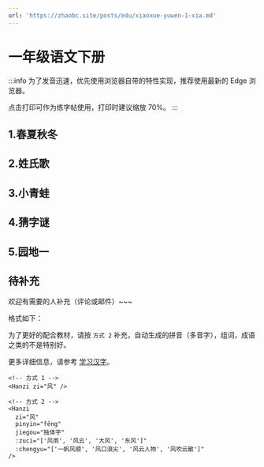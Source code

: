 ```yaml
---
url: 'https://zhaobc.site/posts/edu/xiaoxue-yuwen-1-xia.md'
---
```

# 一年级语文下册

:::info
为了发音迅速，优先使用浏览器自带的特性实现，推荐使用最新的 Edge 浏览器。

点击打印可作为练字帖使用，打印时建议缩放 70%。
:::

## 1.春夏秋冬

## 2.姓氏歌

## 3.小青蛙

## 4.猜字谜

## 5.园地一

## 待补充&#x20;

欢迎有需要的人补充（评论或邮件）~~~

格式如下：

为了更好的配合教材，请按 `方式 2` 补充，自动生成的拼音（多音字），组词，成语之类的不是特别好。

更多详细信息，请参考 [学习汉字](./learn-hanzi.md)。

```vue
<!-- 方式 1 -->
<Hanzi zi="风" />

<!-- 方式 2 -->
<Hanzi
  zi="风"
  pinyin="fēng"
  jiegou="独体字"
  :zuci="['风雨', '风云', '大风', '东风']"
  :chengyu="['一帆风顺', '风口浪尖', '风云人物', '风吹云散']"
/>
```
